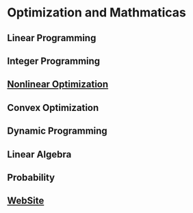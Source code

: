 # Optimization and Mathmaticas

## Linear Programming

## Integer Programming

## [Nonlinear Optimization](https://github.com/xiaojkql/Optimization/tree/master/Nonlinear%20Optimization)

## Convex Optimization

## Dynamic Programming

## Linear Algebra

## Probability

## [WebSite](https://github.com/xiaojkql/Optimization/blob/master/WebSite/README.md)